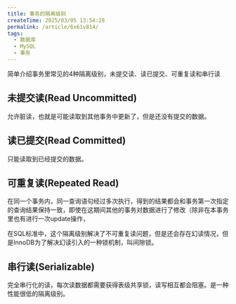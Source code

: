 ```yaml
---
title: 事务的隔离级别
createTime: 2025/03/05 13:54:28
permalink: /article/6x61v814/
tags:
  - 数据库
  - MySQL
  - 事务
---
```


简单介绍事务里常见的4种隔离级别，未提交读、读已提交、可重复读和串行读

<!-- more -->

## 未提交读(Read Uncommitted)

允许脏读，也就是可能读取到其他事务中更新了，但是还没有提交的数据。

## 读已提交(Read Committed)

只能读取到已经提交的数据。

## 可重复读(Repeated Read)

在同一个事务内，同一查询语句经过多次执行，得到的结果都会和事务第一次指定的查询结果保持一致，即使在这期间其他的事务对数据进行了修改（除非在本事务里也有进行一次update操作，

在SQL标准中，这个隔离级别解决了不可重复读问题，但是还会存在幻读情况，但是InnoDB为了解决幻读引入的一种锁机制，叫间隙锁。

## 串行读(Serializable)

完全串行化的读，每次读数据都需要获得表级共享锁，读写相互都会阻塞。是一种性能很低的隔离级别。